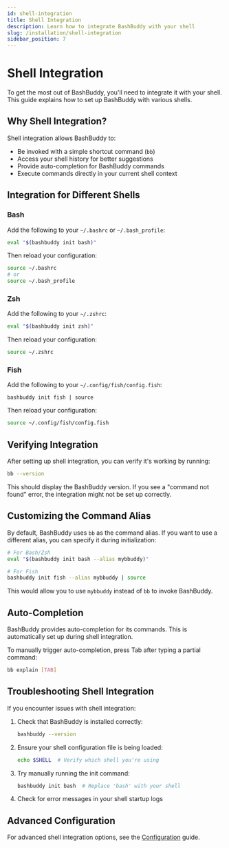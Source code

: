 ```yaml
---
id: shell-integration
title: Shell Integration
description: Learn how to integrate BashBuddy with your shell
slug: /installation/shell-integration
sidebar_position: 7
---
```


# Shell Integration

To get the most out of BashBuddy, you'll need to integrate it with your shell. This guide explains how to set up BashBuddy with various shells.

## Why Shell Integration?

Shell integration allows BashBuddy to:

- Be invoked with a simple shortcut command (`bb`)
- Access your shell history for better suggestions
- Provide auto-completion for BashBuddy commands
- Execute commands directly in your current shell context

## Integration for Different Shells

### Bash

Add the following to your `~/.bashrc` or `~/.bash_profile`:

```bash
eval "$(bashbuddy init bash)"
```

Then reload your configuration:

```bash
source ~/.bashrc
# or
source ~/.bash_profile
```

### Zsh

Add the following to your `~/.zshrc`:

```bash
eval "$(bashbuddy init zsh)"
```

Then reload your configuration:

```bash
source ~/.zshrc
```

### Fish

Add the following to your `~/.config/fish/config.fish`:

```fish
bashbuddy init fish | source
```

Then reload your configuration:

```bash
source ~/.config/fish/config.fish
```

## Verifying Integration

After setting up shell integration, you can verify it's working by running:

```bash
bb --version
```

This should display the BashBuddy version. If you see a "command not found" error, the integration might not be set up correctly.

## Customizing the Command Alias

By default, BashBuddy uses `bb` as the command alias. If you want to use a different alias, you can specify it during initialization:

```bash
# For Bash/Zsh
eval "$(bashbuddy init bash --alias mybbuddy)"

# For Fish
bashbuddy init fish --alias mybbuddy | source
```

This would allow you to use `mybbuddy` instead of `bb` to invoke BashBuddy.

## Auto-Completion

BashBuddy provides auto-completion for its commands. This is automatically set up during shell integration.

To manually trigger auto-completion, press Tab after typing a partial command:

```bash
bb explain [TAB]
```

## Troubleshooting Shell Integration

If you encounter issues with shell integration:

1. Check that BashBuddy is installed correctly:

   ```bash
   bashbuddy --version
   ```

2. Ensure your shell configuration file is being loaded:

   ```bash
   echo $SHELL  # Verify which shell you're using
   ```

3. Try manually running the init command:

   ```bash
   bashbuddy init bash  # Replace 'bash' with your shell
   ```

4. Check for error messages in your shell startup logs

## Advanced Configuration

For advanced shell integration options, see the [Configuration](/configuration) guide.
